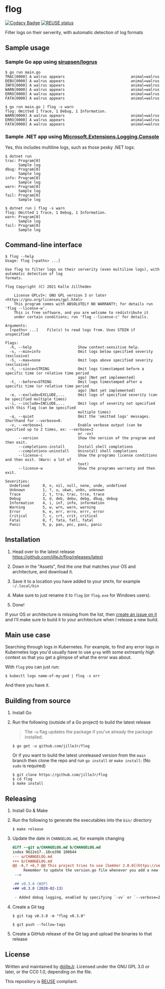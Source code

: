 <!--
SPDX-FileCopyrightText: 2021 Kalle Fagerberg

SPDX-License-Identifier: CC0-1.0
-->

# flog

[![Codacy Badge](https://api.codacy.com/project/badge/Grade/520a6bd7df4144938eec6295b7a98561)](https://app.codacy.com/gh/jilleJr/flog?utm_source=github.com&utm_medium=referral&utm_content=jilleJr/flog&utm_campaign=Badge_Grade_Settings)
[![REUSE status](https://api.reuse.software/badge/github.com/jilleJr/flog)](https://api.reuse.software/info/github.com/jilleJr/flog)

Filter logs on their serverity, with automatic detection of log formats

## Sample usage

### Sample Go app using [sirupsen/logrus](https://github.com/sirupsen/logrus)

```console
$ go run main.go
TRAC[0000] A walrus appears                              animal=walrus
DEBU[0000] A walrus appears                              animal=walrus
INFO[0000] A walrus appears                              animal=walrus
WARN[0000] A walrus appears                              animal=walrus
ERRO[0000] A walrus appears                              animal=walrus
FATA[0000] A walrus appears                              animal=walrus

$ go run main.go | flog -s warn
flog: Omitted 1 Trace, 1 Debug, 1 Information.
WARN[0000] A walrus appears                              animal=walrus
ERRO[0000] A walrus appears                              animal=walrus
FATA[0000] A walrus appears                              animal=walrus
```

### Sample .NET app using [Microsoft.Extensions.Logging.Console](https://docs.microsoft.com/en-us/dotnet/core/extensions/console-log-formatter)

Yes, this includes multiline logs, such as those pesky .NET logs:

```console
$ dotnet run
trac: Program[0]
      Sample log
dbug: Program[0]
      Sample log
info: Program[0]
      Sample log
warn: Program[0]
      Sample log
fail: Program[0]
      Sample log

$ dotnet run | flog -s warn
flog: Omitted 1 Trace, 1 Debug, 1 Information.
warn: Program[0]
      Sample log
fail: Program[0]
      Sample log
```

## Command-line interface

```console
$ flog --help
Usage: flog [<paths> ...]

Use flog to filter logs on their serverity (even multiline logs), with automatic detection of log
formats.

flog Copyright (C) 2021 Kalle Jillheden

    License GPLv3+: GNU GPL version 3 or later <https://gnu.org/licenses/gpl.html>
    This program comes with ABSOLUTELY NO WARRANTY; for details run 'flog --license-w'.
    This is free software, and you are welcome to redistribute it
    under certain conditions; run 'flog --license-c' for details.

Arguments:
  [<paths> ...]    File(s) to read logs from. Uses STDIN if unspecified

Flags:
  -h, --help                     Show context-sensitive help.
  -s, --min=info                 Omit logs below specified severity (exclusive)
  -S, --max=none                 Omit logs above specified severity (exclusive)
  -t, --since=STRING             Omit logs timestamped before a specific time (or relative time period
                                 ago) [Not yet implemented]
  -t, --before=STRING            Omit logs timestamped after a specific time (or relative time period
                                 ago) [Not yet implemented]
  -e, --exclude=EXCLUDE,...      Omit logs of specified severity (can be specified multiple times)
  -i, --include=INCLUDE,...      Omit logs of severity not specified with this flag (can be specified
                                 multiple times)
  -q, --quiet                    Omit the 'omitted logs' messages. Shorthand for --verbose=0.
  -v, --verbose=1                Enable verbose output (can be specified up to 2 times, ex: --verbose=2
                                 or -vv)
      --version                  Show the version of the program and then exit.
      --completions-install      Install shell completions
      --completions-uninstall    Uninstall shell completions
      --license-c                Show the programs license conditions and then exit. (Warn: a lot of
                                 text)
      --license-w                Show the programs warranty and then exit.

Severities:
  Undefined      0, n, nil, null, none, unde, undefined
  Unknown        1, ?, u, ukwn, unkn, unknown
  Trace          2, t, tra, trac, trce, trace
  Debug          3, d, deb, debu, debg, dbug, debug
  Information    4, i, inf, info, information
  Warning        5, w, wrn, warn, warning
  Error          6, e, err, erro, errr, error
  Critical       7, c, crt, crit, critical
  Fatal          8, f, fata, fatl, fatal
  Panic          9, p, pan, pnc, pani, panic
```

## Installation

1. Head over to the latest release
   <https://github.com/jilleJr/flog/releases/latest>

2. Down in the "Assets", find the one that matches your OS and architecture,
   and download it.

3. Save it to a location you have added to your `$PATH`, for example
   `~/.local/bin`

4. Make sure to just rename it to `flog` (or `flog.exe` for Windows users).

5. Done!


If your OS or architecture is missing from the list, then
[create an issue on it](https://github.com/jilleJr/flog/issues/new/choose) and
I'll make sure to build it to your architecture when I release a new build.

## Main use case

Searching through logs in Kubernetes. For example, to find any error logs in
Kubernetes logs you'd usually have to use `grep` with some extreamly high
context so that you get a glimpse of what the error was about.

With `flog` you can just run:

```console
$ kubectl logs name-of-my-pod | flog -s err
```

And there you have it.

## Building from source

1. Install Go

2. Run the following (outside of a Go project) to build the latest release

   > The -u flag updates the package if you've already the package installed.

   ```console
   $ go get -u github.com/jilleJr/flog
   ```

   Or if you want to build the latest unreleased version from the `main` branch
   then clone the repo and run `go install` or `make install`:
   (No `sudo` is required)
   
   ```console
   $ git clone https://github.com/jilleJr/flog
   $ cd flog
   $ make install
   ```

## Releasing

1. Install Go & Make

2. Run the following to generate the executables into the `bin/` directory

   ```console
   $ make release
   ```

3. Update the date in `CHANGELOG.md`, for example changing

   ```diff
   diff --git a/CHANGELOG.md b/CHANGELOG.md
   index 9622e17..18ce396 100644
   --- a/CHANGELOG.md
   +++ b/CHANGELOG.md
   @@ -6,7 +6,7 @@ This project tries to use [SemVer 2.0.0](https://semver.org)
        Remember to update the version.go file whenever you add a new version.
    -->
   
   -## v0.3.0 (WIP)
   +## v0.3.0 (2020-02-13)
   
    - Added debug logging, enabled by specifying `-vv` or `--verbose=2`. (#13)
   
   ```

4. Create a Git tag

   ```console
   $ git tag v0.3.0 -m "flog v0.3.0"
   
   $ git push --follow-tags
   ```

5. Create a GitHub release of the Git tag and upload the binaries to that release

## License

Written and maintained by [@jilleJr](https://github.com/jilleJr).
Licensed under the GNU GPL 3.0 or later, or the CC0 1.0, depending on the file.

This repository is [REUSE](https://reuse.software/) compliant.
